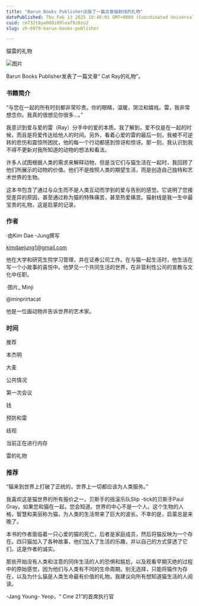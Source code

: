 ```yaml
---
title: "Barun Books Publisher出版了一篇文章猫射线的礼物"
datePublished: Thu Feb 13 2025 19:40:01 GMT+0000 (Coordinated Universal Time)
cuid: cm732t8yw000i09leaf9z0zu2
slug: zh-6979-barun-books-publisher

---
```



猫雷的礼物

![图片](https://cdn.hashnode.com/res/hashnode/image/upload/v1739435206535/50dd2690-d7dd-4218-8687-fb4d5207e901.jpeg)

Barun Books Publisher发表了一篇文章“ Cat Ray的礼物”。

### 书籍简介

“与您在一起的所有时刻都非常珍贵。你的眼睛，温暖，哭泣和嬉戏。雷，我非常想念你。我真的很想见你很多...。”

我意识到爱与爱的雷（Ray）分手中的爱的本质。我了解到，爱不仅是在一起的时候，而且是将爱传达给他人的时间。另外，看着心爱的雷的最后一刻，我被不可逆转的悲伤和震惊所困扰，他的每一个行动都感到惊讶和惊讶。那一刻，我认识到我不得不更新对我所知道的动物的想法和看法。

许多人试图根据人类的需求来解释动物，但是当它们与猫生活在一起时，我回顾了他们所展示的动物的价值。他们不是按照人类的期望生活，而是创造自己独特和艺术世界的生物。

这本书包含了通过与众生而不是人类互动而学到的爱与告别的感觉。它说明了您接受差异的原因，甚至通过称为猫的特殊痛苦，甚至热爱痛苦。猫射线是我一生中最宝贵的礼物，这是启蒙的记录。

### 作者

·由Kim Dae -Jung撰写

kimdaejung1@gmail.com

他在大学和研究生院学习管理，并在证券公司工作。在与猫一起生活时，他生活在写一个小故事的喜悦中。他梦见一个共同生活的世界，在非营利性公司的宣教与文化中任职。

·图片_ Minji

@minprirtacat

他是一位画动物并告诉世界的艺术家。

### 时间

推荐

本杰明

大麦

公共情况

第一次会议

钱

预防和雷

歧视

当前正在进行内存

雷的礼物

### 推荐

“猫来到世界上打破了正统的，世界上一切都应该为人类服务。”

我喜欢这是猫世界的所有报价之一，贝斯手的摇滚乐队Slip -tick的贝斯手Paul Gray。如果您和猫在一起，您会知道。世界的中心不是一个人。这个生物的人格，智慧和美丽称为猫，为人类的生活带来了巨大的波长。不幸的是，启蒙总是来晚了。

本书的作者面临着一只心爱的猫的死亡，后者是家庭成员，然后将猫反映为一个存在。四只猫加入了各种故事，他们加入了生活的乐趣，并以自己的方式穿透了它们。这是作者的诚实。

那些开始没有人类和注意的同伴生活的人的恐惧和尴尬，以及观看早期灭绝的过程中的原始感觉，因为他们与人类有不同的生命周期。别无选择，只能将猫作为存在，以及为什么猫是人类生命最有价值的礼物。我建议向所有想知道猫生活的人阅读。

-Jang Young- Yeop，“ Cine 21”的首席执行官
